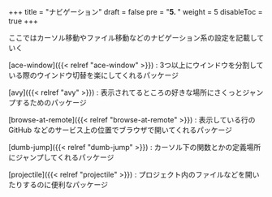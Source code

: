 +++
title = "ナビゲーション"
draft = false
pre = "<b>5. </b>"
weight = 5
disableToc = true
+++

ここではカーソル移動やファイル移動などのナビゲーション系の設定を記載していく

[ace-window]({{< relref "ace-window" >}})
: 3つ以上にウインドウを分割している際のウインドウ切替を楽にしてくれるパッケージ

[avy]({{< relref "avy" >}})
: 表示されてるところの好きな場所にさくっとジャンプするためのパッケージ

[browse-at-remote]({{< relref "browse-at-remote" >}})
: 表示している行の GitHub などのサービス上の位置でブラウザで開いてくれるパッケージ

[dumb-jump]({{< relref "dumb-jump" >}})
: カーソル下の関数とかの定義場所にジャンプしてくれるパッケージ

[projectile]({{< relref "projectile" >}})
: プロジェクト内のファイルなどを開いたりするのに便利なパッケージ
